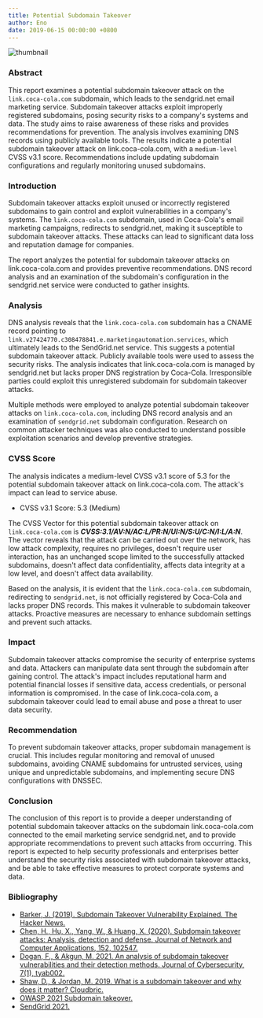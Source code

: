 ```yaml
---
title: Potential Subdomain Takeover
author: Eno
date: 2019-06-15 00:00:00 +0800
---
```


![thumbnail](https://raw.githubusercontent.com/z0rs/z0rs.github.io/master/takeover/takeOver.png)

### Abstract

This report examines a potential subdomain takeover attack on the `link.coca-cola.com` subdomain, which leads to the sendgrid.net email marketing service. Subdomain takeover attacks exploit improperly registered subdomains, posing security risks to a company's systems and data. The study aims to raise awareness of these risks and provides recommendations for prevention. The analysis involves examining DNS records using publicly available tools. The results indicate a potential subdomain takeover attack on link.coca-cola.com, with a `medium-level` CVSS v3.1 score. Recommendations include updating subdomain configurations and regularly monitoring unused subdomains.

### Introduction

Subdomain takeover attacks exploit unused or incorrectly registered subdomains to gain control and exploit vulnerabilities in a company's systems. The `link.coca-cola.com` subdomain, used in Coca-Cola's email marketing campaigns, redirects to sendgrid.net, making it susceptible to subdomain takeover attacks. These attacks can lead to significant data loss and reputation damage for companies.

The report analyzes the potential for subdomain takeover attacks on link.coca-cola.com and provides preventive recommendations. DNS record analysis and an examination of the subdomain's configuration in the sendgrid.net service were conducted to gather insights.

### Analysis

DNS analysis reveals that the `link.coca-cola.com` subdomain has a CNAME record pointing to `link.v27424770.c308478841.e.marketingautomation.services`, which ultimately leads to the SendGrid.net service. This suggests a potential subdomain takeover attack. Publicly available tools were used to assess the security risks. The analysis indicates that link.coca-cola.com is managed by sendgrid.net but lacks proper DNS registration by Coca-Cola. Irresponsible parties could exploit this unregistered subdomain for subdomain takeover attacks.

Multiple methods were employed to analyze potential subdomain takeover attacks on `link.coca-cola.com`, including DNS record analysis and an examination of `sendgrid.net` subdomain configuration. Research on common attacker techniques was also conducted to understand possible exploitation scenarios and develop preventive strategies.

### CVSS Score

The analysis indicates a medium-level CVSS v3.1 score of 5.3 for the potential subdomain takeover attack on link.coca-cola.com. The attack's impact can lead to service abuse.

- CVSS v3.1 Score: 5.3 (Medium)

The CVSS Vector for this potential subdomain takeover attack on `link.coca-cola.com` is ***CVSS:3.1/AV:N/AC:L/PR:N/UI:N/S:U/C:N/I:L/A:N***. The vector reveals that the attack can be carried out over the network, has low attack complexity, requires no privileges, doesn't require user interaction, has an unchanged scope limited to the successfully attacked subdomains, doesn't affect data confidentiality, affects data integrity at a low level, and doesn't affect data availability.

Based on the analysis, it is evident that the `link.coca-cola.com` subdomain, redirecting to `sendgrid.net`, is not officially registered by Coca-Cola and lacks proper DNS records. This makes it vulnerable to subdomain takeover attacks. Proactive measures are necessary to enhance subdomain settings and prevent such attacks.

### Impact

Subdomain takeover attacks compromise the security of enterprise systems and data. Attackers can manipulate data sent through the subdomain after gaining control. The attack's impact includes reputational harm and potential financial losses if sensitive data, access credentials, or personal information is compromised. In the case of link.coca-cola.com, a subdomain takeover could lead to email abuse and pose a threat to user data security.

### Recommendation

To prevent subdomain takeover attacks, proper subdomain management is crucial. This includes regular monitoring and removal of unused subdomains, avoiding CNAME subdomains for untrusted services, using unique and unpredictable subdomains, and implementing secure DNS configurations with DNSSEC.

### Conclusion

The conclusion of this report is to provide a deeper understanding of potential subdomain takeover attacks on the subdomain link.coca-cola.com connected to the email marketing service sendgrid.net, and to provide appropriate recommendations to prevent such attacks from occurring. This report is expected to help security professionals and enterprises better understand the security risks associated with subdomain takeover attacks, and be able to take effective measures to protect corporate systems and data.

### Bibliography

- [Barker, J. (2019). Subdomain Takeover Vulnerability Explained. The Hacker News.](https://thehackernews.com/2019/05/subdomain-takeover-vulnerability.html)
- [Chen, H., Hu, X., Yang, W., & Huang, X. (2020). Subdomain takeover attacks: Analysis, detection and defense. Journal of Network and Computer Applications, 152, 102547.](https://doi.org/10.1016/j.jnca.2020.102547)
- [Dogan, F., & Akgun, M. 2021. An analysis of subdomain takeover vulnerabilities and their detection methods. Journal of Cybersecurity, 7(1), tyab002.](https://doi.org/10.1093/cybsec/tyab002)
- [Shaw, D., & Jordan, M. 2019. What is a subdomain takeover and why does it matter? Cloudbric.](https://www.cloudbric.com/blog/2019/08/what-is-a-subdomain-takeover-and-why-does-it-matter/)
- [OWASP 2021 Subdomain takeover.](https://owasp.org/www-community/attacks/Subdomain_takeover)
- [SendGrid 2021.](https://sendgrid.com/)
